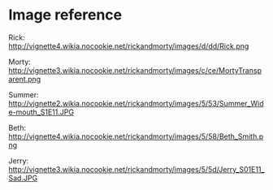 # Image reference

Rick: http://vignette4.wikia.nocookie.net/rickandmorty/images/d/dd/Rick.png

Morty: http://vignette3.wikia.nocookie.net/rickandmorty/images/c/ce/MortyTransparent.png

Summer: http://vignette2.wikia.nocookie.net/rickandmorty/images/5/53/Summer_Wide-mouth_S1E11.JPG

Beth: http://vignette4.wikia.nocookie.net/rickandmorty/images/5/58/Beth_Smith.png

Jerry: http://vignette3.wikia.nocookie.net/rickandmorty/images/5/5d/Jerry_S01E11_Sad.JPG
